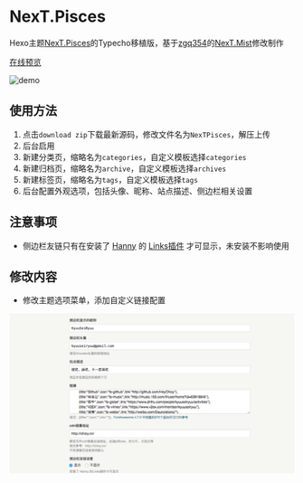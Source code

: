 # NexT.Pisces

Hexo主题[NexT.Pisces](https://github.com/iissnan/hexo-theme-next)的Typecho移植版，基于[zgq354](http://blog.izgq.net/)的[NexT.Mist](https://github.com/zgq354/typecho-theme-next)修改制作

[在线预览](http://newraina.com/)

![demo](screenshot.png)

## 使用方法

1. 点击`download zip`下载最新源码，修改文件名为`NexTPisces`，解压上传
2. 后台启用
3. 新建分类页，缩略名为`categories`，自定义模板选择`categories`
4. 新建归档页，缩略名为`archive`，自定义模板选择`archives`
5. 新建标签页，缩略名为`tags`，自定义模板选择`tags`
6. 后台配置外观选项，包括头像、昵称、站点描述、侧边栏相关设置

## 注意事项

- 侧边栏友链只有在安装了 [Hanny](http://www.imhan.com/) 的 [Links插件](http://www.imhan.com/tag/%E5%8F%8B%E6%83%85%E9%93%BE%E6%8E%A5/) 才可显示，未安装不影响使用

## 修改内容

- 修改主题选项菜单，添加自定义链接配置

![](screenshot-option.png)
